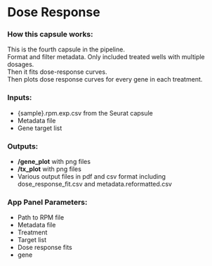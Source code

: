 # Dose Response

### How this capsule works: 

This is the fourth capsule in the pipeline. <br>
Format and filter metadata. Only included treated wells with multiple dosages. <br>
Then it fits dose-response curves. <br> 
Then plots dose response curves for every gene in each treatment.

### Inputs: 

- {sample}.rpm.exp.csv from the Seurat capsule
- Metadata file
- Gene target list

### Outputs: 
- **/gene_plot** with png files
- **/tx_plot** with png files
- Various output files in pdf and csv format including dose_response_fit.csv and metadata.reformatted.csv

### App Panel Parameters: 

- Path to RPM file
- Metadata file
- Treatment
- Target list
- Dose response fits
- gene